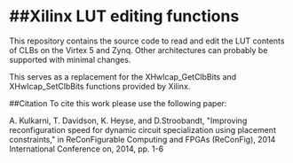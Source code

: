 ##Xilinx LUT editing functions
================
This repository contains the source code to read and edit the LUT contents of CLBs on the Virtex 5 and Zynq. Other architectures can probably be supported with minimal changes.

This serves as a replacement for the XHwIcap_GetClbBits and XHwIcap_SetClbBits functions provided by Xilinx.

##Citation
To cite this work please use the following paper:

A. Kulkarni, T. Davidson, K. Heyse, and D.Stroobandt, "Improving reconfiguration speed for dynamic circuit specialization using placement constraints," in ReConFigurable Computing and FPGAs (ReConFig), 2014 International Conference on, 2014, pp. 1-6
